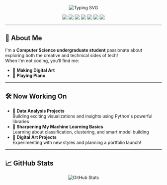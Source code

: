 <p align="center">
  <img src="https://readme-typing-svg.herokuapp.com?font=TrebuchetMS+Code&weight=800&size=30&pause=1000&color=CBC3E3&center=true&vCenter=true&width=600&lines=Hi!+My+name+is+Ashanti🎨🎶👩‍💻.;I+am+a+Digital+Artist.;I+am+a+Painter.;I+am+a+aspiring+Data+Analyst." alt="Typing SVG" />
</p>

<p align="center">
  <img src="https://img.shields.io/badge/Python-3776AB?style=for-the-badge&logo=python&logoColor=white" />
  <img src="https://img.shields.io/badge/HTML5-E34F26?style=for-the-badge&logo=html5&logoColor=white" />
  <img src="https://img.shields.io/badge/CSS3-1572B6?style=for-the-badge&logo=css3&logoColor=white" />
  <img src="https://img.shields.io/badge/JavaScript-F7DF1E?style=for-the-badge&logo=javascript&logoColor=black" />
  <img src="https://img.shields.io/badge/Java-007396?style=for-the-badge&logo=java&logoColor=white" />
  <img src="https://img.shields.io/badge/SQL-4479A1?style=for-the-badge&logo=postgresql&logoColor=white" />
  <img src="https://img.shields.io/badge/MATLAB-0076A8?style=for-the-badge&logo=mathworks&logoColor=white" />
</p>

---

## 🧸 About Me
I'm a **Computer Science undergraduate student** passionate about exploring both the creative and technical sides of tech!  
When I'm not coding, you’ll find me:
- 🎨 **Making Digital Art**  
- 🎹 **Playing Piano**  

---

## 🛠️ Now Working On
- 🚀 **Data Analysis Projects**  
  Building exciting visualizations and insights using Python's powerful libraries  
- 🧠 **Sharpening My Machine Learning Basics**  
  Learning about classification, clustering, and smart model building  
- 🎨 **Digital Art Projects**  
  Experimenting with new styles and planning a portfolio launch!

---

## 📈 GitHub Stats

<p align="center"> <img src="https://github-readme-stats.vercel.app/api?username=ashantib102&show_icons=true&theme=tokyonight" alt="GitHub Stats" /> </p> <p align="center"> <img
---




<!--
**ashantib102/ashantib102** is a ✨ _special_ ✨ repository because its `README.md` (this file) appears on your GitHub profile.

Here are some ideas to get you started:

- 🔭 I’m currently working on ...
- 🌱 I’m currently learning ...
- 👯 I’m looking to collaborate on ...
- 🤔 I’m looking for help with ...
- 💬 Ask me about ...
- 📫 How to reach me: ...
- 😄 Pronouns: ...
- ⚡ Fun fact: ...
-->
